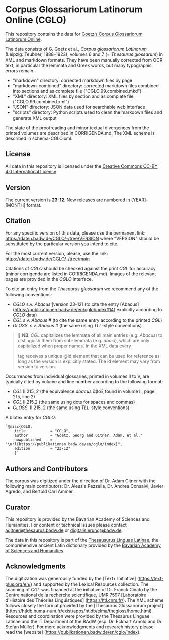 # Corpus Glossariorum Latinorum Online (CGLO)

This repository contains the data for 
[Goetz’s Corpus Glossariorum Latinorum Online](https://publikationen.badw.de/en/cglo/index).

The data consists of G. Goetz et al., *Corpus glossariorum Latinorum* (Leipzig: Teubner, 1888–1923), volumes 6 and 7 (= *Thesaurus glossarum*) in XML and markdown formats. They have been manually corrected from OCR text, in particular the lemmata and Greek words, but many typographic errors remain.

- "markdown" directory: corrected markdown files by page
- "markdown-combined" directory: corrected markdown files combined into sections and as complete file ("CGLO.99.combined.mkd")
- "XML" directory: XML files by section and as complete file ("CGLO.99.combined.xml")
- "JSON" directory: JSON data used for searchable web interface
- "scripts" directory: Python scripts used to clean the markdown files and generate XML output 

The state of the proofreading and minor textual divergences from the printed volumes are described in CORRIGENDA.md. The XML scheme is described in schema-CGLO.xml.

## License

All data in this repository is licensed under the [Creative Commons CC-BY 4.0 International License](https://creativecommons.org/licenses/by/4.0/deed.en).

## Version

The current version is **23-12**. New releases are numbered in [YEAR]-[MONTH] format.

## Citation

For any specific version of this data, please use the permanent link: https://daten.badw.de/CGLO/-/tree/VERSION 
where "VERSION" should be substituted by the particular version you intend to cite.

For the most current version, please, use the link: https://daten.badw.de/CGLO/-/tree/main

Citations of *CGLO* should be checked against the print *CGL* for accuracy (minor corrigenda are listed in CORRIGENDA.md). Images of the relevant pages are provided in the *CGLO* interface.

To cite an entry from the *Thesaurus glossarum* we recommend any of the following conventions:
- *CGLO* s.v. *Abacus* [version 23-12]  (to cite the entry [Abacus] (https://publikationen.badw.de/en/cglo/index#14) explicitly according to *CGLO* data)
- *CGL* s.v. *Abacus*  # (to cite the same entry according to the printed *CGL*)
- *GLOSS.* s.v. *Abacus*  # (the same using *TLL*-style conventions)

> :memo: **NB**: *CGL* capitalizes the lemmata of all main entries (e.g. *Abacus*) to distinguish them from sub-lemmata (e.g. *abaci*), which are only capitalized when proper names. In the XML data every <form> tag receives a unique @id element that can be used for reference as long as the version is explicitly stated. The id element may vary from version to version.

Occurrences from individual glossaries, printed in volumes II to V, are typically cited by volume and line number according to the following format:
- *CGL* II 215, 2  (the equivalence *abacus* ἄβαξ found in volume II, page 215, line 2)
- *CGL* II.215.2  (the same using dots for spaces and commas)
- *GLOSS.* II 215, 2  (the same using *TLL*-style conventions)

A bibtex entry for *CGLO*:

	`@misc{CGLO,
		title 			= "CGLO",
		author			= "Goetz, Georg and Gitner, Adam, et al."
		howpublished	= "\url{https://publikationen.badw.de/en/cglo/index}",
		edition			= "23-12"
		}`

## Authors and Contributors

The corpus was digitized under the direction of Dr. Adam Gitner with the following main contributors: Dr. Alessia Pezzella, Dr. Andrea Consalvi, Javier Agredo, and Bertold Carl Ammer.

## Curator

This repository is provided by the Bavarian Academy of Sciences and Humanities. For content or technical issues please contact agitner@thesaurus.badw.de or digitalisierung@badw.de.

The data in this repository is part of the [Thesausurus Linguae Latinae](https://thesaurus.badw.de/), the comprehensive ancient Latin dictionary provided by the [Bavarian Academy of Sciences and Humanities](https://badw.de). 

## Acknowledgments

The digitization was generously funded by the [Text+ Initiative] (https://text-plus.org/en/) and supported by the Lexical Resources collection. 
The scanning of *CGL* was financed at the initiative of Dr. Franck Cinato by the Centre national de la recherche scientifique, UMR 7597 [Laboratoire d'Histoire des Théories Linguistiques] (https://htl.cnrs.fr/).
The XML scheme follows closely the format provided by the [Thesaurus Glossariorum project] (https://htldb.huma-num.fr/exist/apps/htldb/elma/thegloss/home.html).
Resources and coordination were provided by the Thesaurus Linguae Latinae and the IT Department of the BAdW (esp. Dr. Eckhart Arnold and Dr. Stefan Müller).
For more acknowledgments and research history please read the [website] (https://publikationen.badw.de/en/cglo/index). 

